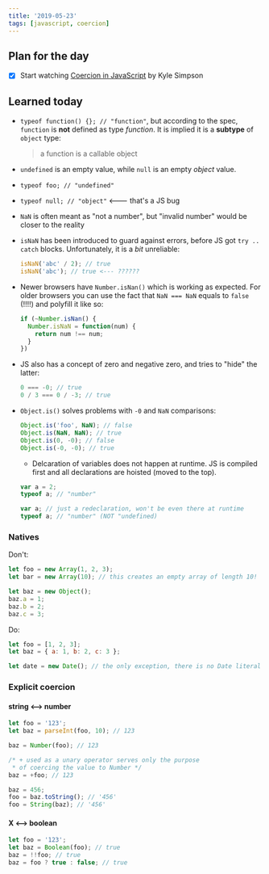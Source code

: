 ```yaml
---
title: '2019-05-23'
tags: [javascript, coercion]
---
```


## Plan for the day

- [x] Start watching [Coercion in JavaScript](https://frontendmasters.com/courses/javascript-coercion/) by Kyle Simpson

## Learned today

- `typeof function() {}; // "function"`, but according to the spec, `function` is **not** defined as type _function_. It is implied it is a **subtype** of `object` type:

  > a function is a callable object

- `undefined` is an empty value, while `null` is an empty _object_ value.

- `typeof foo; // "undefined"`
- `typeof null; // "object"` <--- that's a JS bug
- `NaN` is often meant as "not a number", but "invalid number" would be closer to the reality
- `isNaN` has been introduced to guard against errors, before JS got `try .. catch` blocks. Unfortunately, it is a _bit_ unreliable:

  ```javascript
  isNaN('abc' / 2); // true
  isNaN('abc'); // true <--- ??????
  ```

- Newer browsers have `Number.isNan()` which is working as expected. For older browsers you can use the fact that `NaN === NaN` equals to `false` (!!!!) and polyfill it like so:

  ```javascript
  if (~Number.isNan() {
    Number.isNaN = function(num) {
      return num !== num;
    }
  })
  ```

- JS also has a concept of zero and negative zero, and tries to "hide" the latter:

  ```javascript
  0 === -0; // true
  0 / 3 === 0 / -3; // true
  ```

- `Object.is()` solves problems with `-0` and `NaN` comparisons:

  ```javascript
  Object.is('foo', NaN); // false
  Object.is(NaN, NaN); // true
  Object.is(0, -0); // false
  Object.is(-0, -0); // true
  ```

  - Delcaration of variables does not happen at runtime. JS is compiled first and all declarations are hoisted (moved to the top).

  ```javascript
  var a = 2;
  typeof a; // "number"

  var a; // just a redeclaration, won't be even there at runtime
  typeof a; // "number" (NOT "undefined)
  ```

### Natives

Don't:

```javascript
let foo = new Array(1, 2, 3);
let bar = new Array(10); // this creates an empty array of length 10!

let baz = new Object();
baz.a = 1;
baz.b = 2;
baz.c = 3;
```

Do:

```javascript
let foo = [1, 2, 3];
let baz = { a: 1, b: 2, c: 3 };

let date = new Date(); // the only exception, there is no Date literal
```

### Explicit coercion

#### string <--> number

```javascript
let foo = '123';
let baz = parseInt(foo, 10); // 123

baz = Number(foo); // 123

/* + used as a unary operator serves only the purpose
 * of coercing the value to Number */
baz = +foo; // 123

baz = 456;
foo = baz.toString(); // '456'
foo = String(baz); // '456'
```

#### X <--> boolean

```javascript
let foo = '123';
let baz = Boolean(foo); // true
baz = !!foo; // true
baz = foo ? true : false; // true
```
